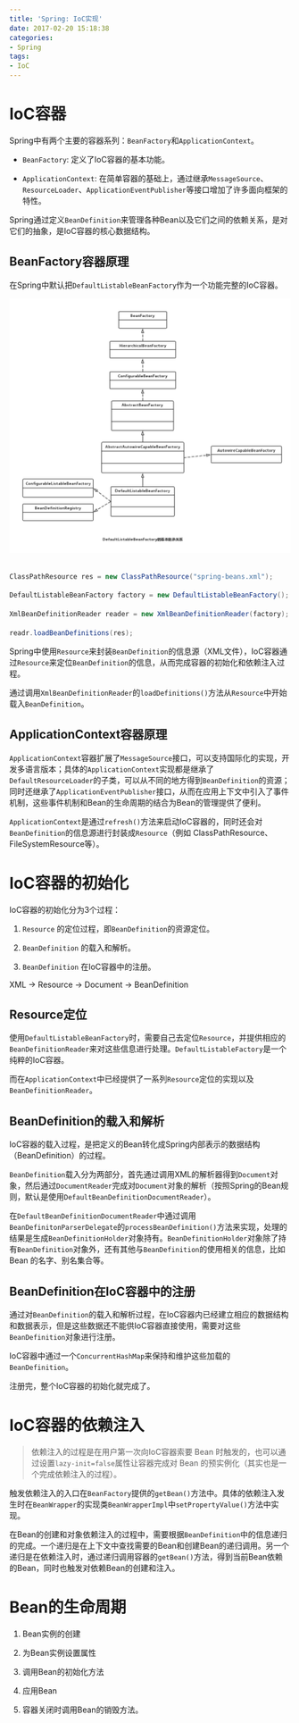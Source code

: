 ```yaml
---
title: 'Spring: IoC实现'
date: 2017-02-20 15:18:38
categories:
- Spring
tags:
- IoC
---
```




# IoC容器

Spring中有两个主要的容器系列：`BeanFactory`和`ApplicationContext`。

* `BeanFactory`: 定义了IoC容器的基本功能。

* `ApplicationContext`: 在简单容器的基础上，通过继承`MessageSource`、`ResourceLoader`、`ApplicationEventPublisher`等接口增加了许多面向框架的特性。



Spring通过定义`BeanDefinition`来管理各种Bean以及它们之间的依赖关系，是对它们的抽象，是IoC容器的核心数据结构。



## BeanFactory容器原理

在Spring中默认把`DefaultListableBeanFactory`作为一个功能完整的IoC容器。

![](/images/spring/spring-ioc-beanfactory.png)



```java 编程式使用IoC容器

ClassPathResource res = new ClassPathResource("spring-beans.xml");

DefaultListableBeanFactory factory = new DefaultListableBeanFactory();

XmlBeanDefinitionReader reader = new XmlBeanDefinitionReader(factory);

readr.loadBeanDefinitions(res);

```

Spring中使用`Resource`来封装`BeanDefinition`的信息源（XML文件），IoC容器通过`Resource`来定位`BeanDefinition`的信息，从而完成容器的初始化和依赖注入过程。



通过调用`XmlBeanDefinitionReader`的`loadDefinitions()`方法从`Resource`中开始载入`BeanDefinition`。



## ApplicationContext容器原理

`ApplicationContext`容器扩展了`MessageSource`接口，可以支持国际化的实现，开发多语言版本；具体的`ApplicationContext`实现都是继承了`DefaultResourceLoader`的子类，可以从不同的地方得到`BeanDefinition`的资源；同时还继承了`ApplicationEventPublisher`接口，从而在应用上下文中引入了事件机制，这些事件机制和Bean的生命周期的结合为Bean的管理提供了便利。



`ApplicationContext`是通过`refresh()`方法来启动IoC容器的，同时还会对`BeanDefinition`的信息源进行封装成`Resource`（例如 ClassPathResource、FileSystemResource等）。



# IoC容器的初始化

IoC容器的初始化分为3个过程：

1. `Resource` 的定位过程，即`BeanDefinition`的资源定位。

2. `BeanDefinition` 的载入和解析。

3. `BeanDefinition` 在IoC容器中的注册。



XML -> Resource -> Document -> BeanDefinition



## Resource定位

使用`DefaultListableBeanFactory`时，需要自己去定位`Resource`，并提供相应的`BeanDefinitionReader`来对这些信息进行处理。`DefaultListableFactory`是一个纯粹的IoC容器。



而在`ApplicationContext`中已经提供了一系列`Resource`定位的实现以及`BeanDefinitionReader`。



## BeanDefinition的载入和解析

IoC容器的载入过程，是把定义的Bean转化成Spring内部表示的数据结构（BeanDefinition）的过程。



`BeanDefinition`载入分为两部分，首先通过调用XML的解析器得到`Document`对象，然后通过`DocumentReader`完成对`Document`对象的解析（按照Spring的Bean规则，默认是使用`DefaultBeanDefinitionDocumentReader`）。



在`DefaultBeanDefinitionDocumentReader`中通过调用`BeanDefinitonParserDelegate`的`processBeanDefinition()`方法来实现，处理的结果是生成`BeanDefinitionHolder`对象持有。`BeanDefinitionHolder`对象除了持有`BeanDefinition`对象外，还有其他与`BeanDefinition`的使用相关的信息，比如 Bean 的名字、别名集合等。



## BeanDefinition在IoC容器中的注册

通过对`BeanDefinition`的载入和解析过程，在IoC容器内已经建立相应的数据结构和数据表示，但是这些数据还不能供IoC容器直接使用，需要对这些`BeanDefinition`对象进行注册。

IoC容器中通过一个`ConcurrentHashMap`来保持和维护这些加载的`BeanDefinition`。



注册完，整个IoC容器的初始化就完成了。



# IoC容器的依赖注入

> 依赖注入的过程是在用户第一次向IoC容器索要 Bean 时触发的，也可以通过设置`lazy-init=false`属性让容器完成对 Bean 的预实例化（其实也是一个完成依赖注入的过程）。



触发依赖注入的入口在`BeanFactory`提供的`getBean()`方法中。具体的依赖注入发生时在`BeanWrapper`的实现类`BeanWrapperImpl`中`setPropertyValue()`方法中实现。



在Bean的创建和对象依赖注入的过程中，需要根据`BeanDefinition`中的信息递归的完成。一个递归是在上下文中查找需要的Bean和创建Bean的递归调用。另一个递归是在依赖注入时，通过递归调用容器的`getBean()`方法，得到当前Bean依赖的Bean，同时也触发对依赖Bean的创建和注入。



# Bean的生命周期

1. Bean实例的创建

2. 为Bean实例设置属性

3. 调用Bean的初始化方法

4. 应用Bean

5. 容器关闭时调用Bean的销毁方法。